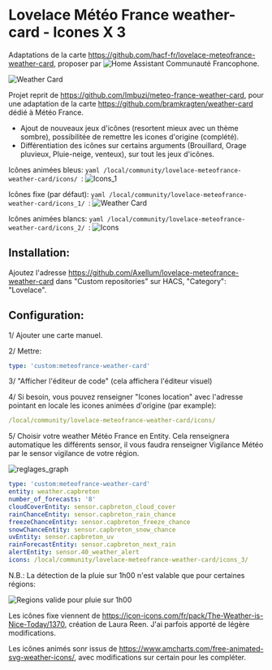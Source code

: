 # Lovelace Météo France weather-card - Icones X 3

Adaptations de la carte https://github.com/hacf-fr/lovelace-meteofrance-weather-card, proposer par ![Home Assistant Communauté Francophone](https://hacf.fr/).

![Weather Card](https://github.com/Axellum/lovelace-meteofrance-weather-card/blob/Meteo-France/fixe-fdnoir.png?raw=true)

Projet reprit de https://github.com/Imbuzi/meteo-france-weather-card, pour une adaptation de la carte https://github.com/bramkragten/weather-card dédié à Météo France.

- Ajout de nouveaux jeux d'icônes (resortent mieux avec un thème sombre), possibilitée de remettre les icones d'origine (complété).
- Différentiation des icônes sur certains arguments (Brouillard, Orage pluvieux, Pluie-neige, venteux), sur tout les jeux d'icônes.

Icônes animées bleus: ```yaml /local/community/lovelace-meteofrance-weather-card/icons/ ```:
![Icons_1](https://github.com/Axellum/lovelace-meteofrance-weather-card/blob/Meteo-France/anime-fdblc-2.png?raw=true)

Icônes fixe (par défaut): ```yaml /local/community/lovelace-meteofrance-weather-card/icons_1/ ```:
![Weather Card](https://github.com/Axellum/lovelace-meteofrance-weather-card/blob/Meteo-France/carte-icone-fdbl.png?raw=true)

Icônes animées blancs: ```yaml /local/community/lovelace-meteofrance-weather-card/icons_2/ ```:
![Icons](https://github.com/Axellum/lovelace-meteofrance-weather-card/blob/Meteo-France/anime-fdblc-3.png?raw=true)

## Installation:

Ajoutez l'adresse https://github.com/Axellum/lovelace-meteofrance-weather-card dans "Custom repositories" sur HACS, "Category": "Lovelace".

## Configuration:

1/ Ajouter une carte manuel.

2/ Mettre:
```yaml
type: 'custom:meteofrance-weather-card'
```
3/ "Afficher l'éditeur de code" (cela affichera l'éditeur visuel)

4/ Si besoin, vous pouvez renseigner "Icones location" avec l'adresse pointant en locale les icones animées d'origine (par example):
```yaml
/local/community/lovelace-meteofrance-weather-card/icons/
```
5/ Choisir votre weather Météo France en Entity.
Cela renseignera automatique les différents sensor, il vous faudra renseigner Vigilance Météo par le sensor vigilance de votre région.

![reglages_graph](https://github.com/Axellum/lovelace-meteofrance-weather-card/blob/Meteo-France/regl-carte-icone.png?raw=true)

```yaml
type: 'custom:meteofrance-weather-card'
entity: weather.capbreton
number_of_forecasts: '8'
cloudCoverEntity: sensor.capbreton_cloud_cover
rainChanceEntity: sensor.capbreton_rain_chance
freezeChanceEntity: sensor.capbreton_freeze_chance
snowChanceEntity: sensor.capbreton_snow_chance
uvEntity: sensor.capbreton_uv
rainForecastEntity: sensor.capbreton_next_rain
alertEntity: sensor.40_weather_alert
icons: /local/community/lovelace-meteofrance-weather-card/icons_3/
```
N.B.:
La détection de la pluie sur 1h00 n'est valable que pour certaines régions:

![Regions valide pour pluie sur 1h00](https://www.home-assistant.io/images/integrations/meteo_france/carte-couverture-du-service.png?raw=true)

Les icônes fixe viennent de https://icon-icons.com/fr/pack/The-Weather-is-Nice-Today/1370, création de Laura Reen. J'ai parfois apporté de légère modifications.

Les icônes animés sonr issus de https://www.amcharts.com/free-animated-svg-weather-icons/, avec modifications sur certain pour les compléter.
